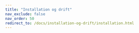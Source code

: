 ```yaml
---
title: "Installation og drift"
nav_exclude: false
nav_order: 50
redirect_to: /docs/installation-og-drift/installation.html
---
```

